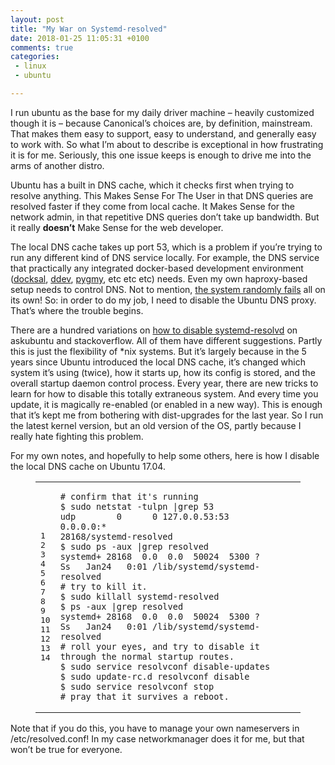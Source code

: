 ```yaml
---
layout: post
title: "My War on Systemd-resolved"
date: 2018-01-25 11:05:31 +0100
comments: true
categories: 
 - linux
 - ubuntu

---
```


<p>I run ubuntu as the base for my daily driver machine &ndash; heavily customized though it is &ndash; because Canonical&rsquo;s choices are, by definition, mainstream. That makes them easy to support, easy to understand, and generally easy to work with. So what I&rsquo;m about to describe is exceptional in how frustrating it is for me. Seriously, this one issue keeps is enough to drive me into the arms of another distro.</p>

<p>Ubuntu has a built in DNS cache, which it checks first when trying to resolve anything. This Makes Sense For The User in that DNS queries are resolved faster if they come from local cache. It Makes Sense for the network admin, in that repetitive DNS queries don&rsquo;t take up bandwidth. But it really <strong>doesn&rsquo;t</strong> Make Sense for the web developer.</p>

<p>The local DNS cache takes up port 53, which is a problem if you&rsquo;re trying to run any different kind of DNS service locally. For example, the DNS service that practically any integrated docker-based development environment (<a href="https://docksal.io/">docksal</a>, <a href="https://github.com/drud/ddev#ddev">ddev</a>, <a href="https://docs.amazee.io/local_docker_development/pygmy.html">pygmy</a>, etc etc etc) needs. Even my own haproxy-based setup needs to control DNS. Not to mention, <a href="https://superuser.com/questions/1153203/ubuntu-17-04-systemd-resolved-dns-lookups-randomly-fail">the system randomly fails</a> all on its own! So: in order to do my job, I need to disable the Ubuntu DNS proxy. That&rsquo;s where the trouble begins.</p>

<p>There are a hundred variations on <a href="https://askubuntu.com/questions/898605/how-to-disable-systemd-resolved-and-resolve-dns-with-dnsmasq">how to disable systemd-resolvd</a> on askubuntu and stackoverflow. All of them have different suggestions. Partly this is just the flexibility of *nix systems. But it&rsquo;s largely because in the 5 years since Ubuntu introduced the local DNS cache, it&rsquo;s changed which system it&rsquo;s using (twice), how it starts up, how its config is stored, and the overall startup daemon control process. Every year, there are new tricks to learn for how to disable this totally extraneous system. And every time you update, it is magically re-enabled (or enabled in a new way). This is enough that it&rsquo;s kept me from bothering with dist-upgrades for the last year. So I run the latest kernel version, but an old version of the OS, partly because I really hate fighting this problem.</p>

<p>For my own notes, and hopefully to help some others, here is how I disable the local DNS cache on Ubuntu 17.04.</p>

<figure class='code'><div class="highlight"><table><tr><td class="gutter"><pre class="line-numbers"><span class='line-number'>1</span>
<span class='line-number'>2</span>
<span class='line-number'>3</span>
<span class='line-number'>4</span>
<span class='line-number'>5</span>
<span class='line-number'>6</span>
<span class='line-number'>7</span>
<span class='line-number'>8</span>
<span class='line-number'>9</span>
<span class='line-number'>10</span>
<span class='line-number'>11</span>
<span class='line-number'>12</span>
<span class='line-number'>13</span>
<span class='line-number'>14</span>
</pre></td><td class='code'><pre><code class=''><span class='line'># confirm that it's running
</span><span class='line'>$ sudo netstat -tulpn |grep 53
</span><span class='line'>udp        0      0 127.0.0.53:53           0.0.0.0:*                           28168/systemd-resolved
</span><span class='line'>$ sudo ps -aux |grep resolved
</span><span class='line'>systemd+ 28168  0.0  0.0  50024  5300 ?        Ss   Jan24   0:01 /lib/systemd/systemd-resolved
</span><span class='line'># try to kill it.
</span><span class='line'>$ sudo killall systemd-resolved
</span><span class='line'>$ ps -aux |grep resolved
</span><span class='line'>systemd+ 28168  0.0  0.0  50024  5300 ?        Ss   Jan24   0:01 /lib/systemd/systemd-resolved
</span><span class='line'># roll your eyes, and try to disable it through the normal startup routes.
</span><span class='line'>$ sudo service resolvconf disable-updates
</span><span class='line'>$ sudo update-rc.d resolvconf disable
</span><span class='line'>$ sudo service resolvconf stop
</span><span class='line'># pray that it survives a reboot.</span></code></pre></td></tr></table></div></figure>


<p></p>

<p>Note that if you do this, you have to manage your own nameservers in /etc/resolved.conf! In my case networkmanager does it for me, but that won&rsquo;t be true for everyone.</p>

